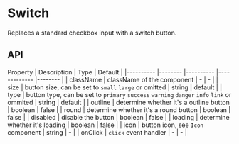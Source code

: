 # Switch

Replaces a standard checkbox input with a switch button.

<Demos />

## API
Property    | Description    | Type      | Default   |
|---------- |-------- |---------- |-------------  |-------- |
| className | className of the component | - | - |
| size     | button size, can be set to `small` `large` or omitted   | string  | default  |
| type     | button type, can be set to `primary` `success` `warning` `danger` `info` `link` or ommited   | string |  default   |
| outline   | determine whether it's a outline button   | boolean | false   |
| round     | determine whether it's a round button   | boolean | false   |
| disabled  | disable the button    | boolean | false   |
| loading   | determine whether it's loading   | boolean | false  |
| icon  | button icon, see `Icon` component | string  |  -  |
| onClick | `click` event handler | - | - |
